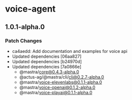 # voice-agent

## 1.0.1-alpha.0

### Patch Changes

- ca4aedd: Add documentation and examples for voice api
- Updated dependencies [06aa827]
- Updated dependencies [b24970d]
- Updated dependencies [7a0866e]
  - @mastra/core@0.4.3-alpha.0
  - @actus-ag/@mastra/cli/cli@0.2.7-alpha.0
  - @mastra/voice-elevenlabs@0.1.1-alpha.0
  - @mastra/voice-openai@0.1.2-alpha.0
  - @mastra/voice-playai@0.1.1-alpha.0
